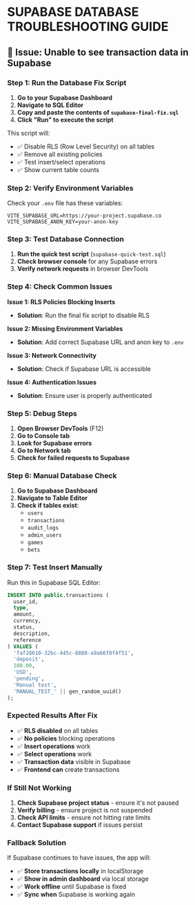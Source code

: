 # SUPABASE DATABASE TROUBLESHOOTING GUIDE

## 🚨 **Issue: Unable to see transaction data in Supabase**

### **Step 1: Run the Database Fix Script**

1. **Go to your Supabase Dashboard**
2. **Navigate to SQL Editor**
3. **Copy and paste the contents of `supabase-final-fix.sql`**
4. **Click "Run" to execute the script**

This script will:
- ✅ Disable RLS (Row Level Security) on all tables
- ✅ Remove all existing policies
- ✅ Test insert/select operations
- ✅ Show current table counts

### **Step 2: Verify Environment Variables**

Check your `.env` file has these variables:
```env
VITE_SUPABASE_URL=https://your-project.supabase.co
VITE_SUPABASE_ANON_KEY=your-anon-key
```

### **Step 3: Test Database Connection**

1. **Run the quick test script** (`supabase-quick-test.sql`)
2. **Check browser console** for any Supabase errors
3. **Verify network requests** in browser DevTools

### **Step 4: Check Common Issues**

**Issue 1: RLS Policies Blocking Inserts**
- **Solution**: Run the final fix script to disable RLS

**Issue 2: Missing Environment Variables**
- **Solution**: Add correct Supabase URL and anon key to `.env`

**Issue 3: Network Connectivity**
- **Solution**: Check if Supabase URL is accessible

**Issue 4: Authentication Issues**
- **Solution**: Ensure user is properly authenticated

### **Step 5: Debug Steps**

1. **Open Browser DevTools** (F12)
2. **Go to Console tab**
3. **Look for Supabase errors**
4. **Go to Network tab**
5. **Check for failed requests to Supabase**

### **Step 6: Manual Database Check**

1. **Go to Supabase Dashboard**
2. **Navigate to Table Editor**
3. **Check if tables exist**:
   - `users`
   - `transactions`
   - `audit_logs`
   - `admin_users`
   - `games`
   - `bets`

### **Step 7: Test Insert Manually**

Run this in Supabase SQL Editor:
```sql
INSERT INTO public.transactions (
  user_id,
  type,
  amount,
  currency,
  status,
  description,
  reference
) VALUES (
  'faf28610-32bc-445c-8880-a9a66f0f4f51',
  'deposit',
  100.00,
  'USD',
  'pending',
  'Manual test',
  'MANUAL_TEST_' || gen_random_uuid()
);
```

### **Expected Results After Fix**

- ✅ **RLS disabled** on all tables
- ✅ **No policies** blocking operations
- ✅ **Insert operations** work
- ✅ **Select operations** work
- ✅ **Transaction data** visible in Supabase
- ✅ **Frontend can** create transactions

### **If Still Not Working**

1. **Check Supabase project status** - ensure it's not paused
2. **Verify billing** - ensure project is not suspended
3. **Check API limits** - ensure not hitting rate limits
4. **Contact Supabase support** if issues persist

### **Fallback Solution**

If Supabase continues to have issues, the app will:
- ✅ **Store transactions locally** in localStorage
- ✅ **Show in admin dashboard** via local storage
- ✅ **Work offline** until Supabase is fixed
- ✅ **Sync when** Supabase is working again
